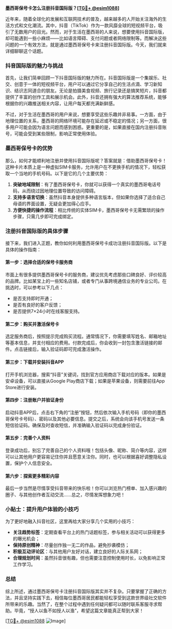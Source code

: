 **墨西哥保号卡怎么注册抖音国际版？[[TG💪+ @esim1088](https://t.me/s/esim1088)]**

近年来，随着全球化的发展和互联网技术的普及，越来越多的人开始关注海外的生活方式和文化潮流。其中，抖音（TikTok）作为一款风靡全球的短视频平台，吸引了无数用户的目光。然而，对于生活在墨西哥的人来说，想要使用抖音国际版，却可能遇到一些小麻烦——比如语言障碍、支付问题或者网络限制等。而解决这些问题的一个有效方法，就是通过墨西哥保号卡来注册抖音国际版。今天，我们就来详细聊聊这个话题。

### 抖音国际版的魅力与挑战

首先，让我们简单回顾一下抖音国际版的魅力所在。抖音国际版是一个集娱乐、社交、创意于一体的短视频平台，用户可以通过它分享自己的生活点滴、学习新知识、结识志同道合的朋友。无论是拍摄美食视频、旅行记录还是搞笑短片，抖音都提供了丰富的创作工具和展示机会。此外，抖音还拥有强大的算法推荐系统，能够根据你的兴趣推送相关内容，让用户每天都充满新鲜感。

不过，对于生活在墨西哥的用户来说，想要享受这些乐趣并非易事。一方面，由于地理位置的关系，墨西哥的网络环境可能存在延迟或不稳定的情况；另一方面，很多用户可能会因为语言问题而感到困惑。更重要的是，如果直接在国内注册抖音账号，可能会受到某些限制，影响正常使用体验。

### 墨西哥保号卡的优势

那么，如何才能顺利地注册并使用抖音国际版呢？答案就是：借助墨西哥保号卡！这种卡片本质上是一种虚拟SIM卡服务，允许用户在不更换手机的情况下，轻松获取一个当地的手机号码。以下是它的几个主要优势：

1. **突破地域限制**：有了墨西哥保号卡，你就可以获得一个真实的墨西哥电话号码，从而绕过因地理位置导致的访问障碍。
2. **支持多语言切换**：虽然抖音本身提供多种语言版本，但如果你选择了适合自己母语的界面设置，无疑会更加得心应手。
3. **方便快捷的操作流程**：相比传统的实体SIM卡，墨西哥保号卡无需繁琐的操作步骤，只需几步即可完成绑定。

### 注册抖音国际版的具体步骤

接下来，我们进入正题，教你如何利用墨西哥保号卡成功注册抖音国际版。以下是具体的操作指南：

#### 第一步：选择合适的保号卡服务商
市面上有很多提供墨西哥保号卡的服务商，建议优先考虑那些口碑良好、评价较高的品牌。比如某宝上的一些知名店铺，或者专门从事跨境通信业务的专业公司。在挑选时，可以参考以下几点：
- 是否支持即时开通；
- 是否有良好的客户反馈；
- 是否提供7×24小时在线客服支持。

#### 第二步：购买并激活保号卡
选定服务商后，按照提示完成购买流程。通常情况下，你需要填写姓名、邮箱地址等基本信息，并支付相应的费用。付款完成后，你会收到一封包含激活链接的邮件。点击链接后，输入验证码即可完成激活操作。

#### 第三步：下载并安装抖音APP
打开手机浏览器，搜索“抖音”关键词，找到官方应用商店下载对应的版本。如果是安卓设备，可以直接从Google Play商店下载；如果是苹果设备，则需要前往App Store进行安装。

#### 第四步：注册账户并验证身份
启动抖音APP后，点击右下角的“注册”按钮，然后依次输入手机号码（即你的墨西哥保号卡号码）、密码以及其他必要信息。提交之后，系统会向该手机号发送一条短信验证码。确保及时查收短信，并准确输入验证码以完成身份验证。

#### 第五步：完善个人资料
登录成功后，别忘了完善自己的个人资料哦！包括头像、昵称、简介等内容，这样可以让其他用户更容易记住你并且愿意关注你。同时，也可以根据喜好调整隐私设置，保护个人信息安全。

#### 第六步：探索更多精彩内容
最后一步当然是尽情享受抖音带来的快乐啦！你可以浏览热门榜单、加入感兴趣的圈子、与其他创作者互动交流……总之，尽情发挥想象力吧！

### 小贴士：提升用户体验的小技巧

为了更好地融入抖音社区，这里再给大家分享几个实用的小技巧：
- **关注趋势标签**：定期查看平台上的热门话题标签，参与相关活动可以获得更多的曝光机会；
- **保持原创精神**：尽量创作独一无二的作品，避免抄袭模仿；
- **积极互动评论区**：与其他用户友好对话，建立良好的人际关系网；
- **合理规划时间**：虽然抖音很有趣，但也需要注意控制使用时长，以免影响正常工作学习。

### 总结

综上所述，通过墨西哥保号卡注册抖音国际版其实并不复杂。只要掌握了正确的方法，并且坚持实践下去，相信每位墨西哥居民都能轻松享受到这款世界级社交软件所带来的乐趣。当然了，在整个过程中遇到任何疑问都可以随时联系客服寻求帮助。毕竟，“授人以鱼不如授人以渔”，希望这篇文章能真正帮到大家！

[[TG💪+ @esim1088](https://t.me/s/esim1088) ![Image](https://i.postimg.cc/4NQfJmqS/Snipaste-2025-05-13-00-14-12.png)]